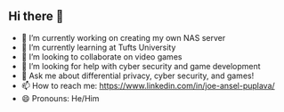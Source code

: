 ## Hi there 👋

<!--
**JoeAnselPuplava/JoeAnselPuplava** is a ✨ _special_ ✨ repository because its `README.md` (this file) appears on your GitHub profile.

Here are some ideas to get you started:
-->
- 🔭 I’m currently working on creating my own NAS server
- 🌱 I’m currently learning at Tufts University
- 👯 I’m looking to collaborate on video games
- 🤔 I’m looking for help with cyber security and game development
- 💬 Ask me about differential privacy, cyber security, and games!
- 📫 How to reach me: https://www.linkedin.com/in/joe-ansel-puplava/
- 😄 Pronouns: He/Him


